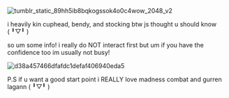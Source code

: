 ![tumblr_static_89hh5ib8bqkogssok4o0c4wow_2048_v2](https://github.com/user-attachments/assets/dc8473dd-4f75-4105-90c7-0db23274cedf)

i heavily kin cuphead, bendy, and stocking btw js thought u should know (⁠ ⁠╹⁠▽⁠╹⁠ ⁠)

so um some info! i really do NOT interact first but um if you have the confidence too im usually not busy! 

![d38a457466dfafdc1defaf406940eda5](https://github.com/user-attachments/assets/6c06c59b-7fcf-46f9-b669-f9852c59793f)

P.S if u want a good start point i REALLY love madness combat and gurren lagann (⁠ ⁠╹⁠▽⁠╹⁠ ⁠)



